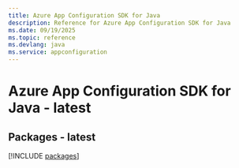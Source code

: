 ```yaml
---
title: Azure App Configuration SDK for Java
description: Reference for Azure App Configuration SDK for Java
ms.date: 09/19/2025
ms.topic: reference
ms.devlang: java
ms.service: appconfiguration
---
```

# Azure App Configuration SDK for Java - latest
## Packages - latest
[!INCLUDE [packages](app-configuration-index.md)]